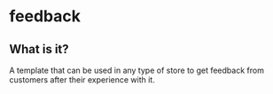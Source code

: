 # feedback
## What is it?
A template that can be used in any type of store to get feedback from customers after their experience with it.